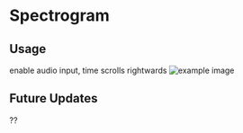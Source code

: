# Spectrogram
## Usage
enable audio input, time scrolls rightwards
![example image](https://raw.githubusercontent.com/anthony0625/Spectrogram/main/README/image1.png)

## Future Updates
??
